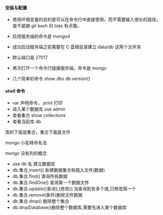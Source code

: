 #### 安装与配置

- 使用环境变量的目的是可以在命令行中直接使用，而不需要输入很长的路径。是不是跟 git bash 的 bias 有点像。
- 启用服务端的命令是 mongod
- 成功启动服务端之前需要在 C 盘根目录建立 data/db 这两个文件夹
- 默认端口是 27017

- 再次打开一个命令行链接服务端，命令是 mongo
- 几个简单的命令 show dbs db.version()

#### shell 命令

- var 声明命令， print 打印
- 进入某个数据库 use admin
- 查看集合 show collections
- 查看当前库 db

库的下面是集合，集合下面是文件

mongo 小驼峰命名法

mongo 没有列的概念

- use db 名 建立数据库
- db.集合.insert() 新建数据集合和插入文件(数据)
- db.集合.find() 查询所有数据
- db.集合.findOne() 查询第一个数据文件
- db.集合.update({查询},{修改}) 当查询到有多个值,只修改第一个
- db.集合.remove(条件)删除文件数据
- db.集合.drop() 删除整个集合
- db.dropDatabase()删除整个数据库,需要先进入某个数据库
